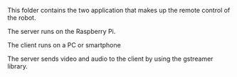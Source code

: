 This folder contains the two application that makes up the remote control of the robot.

The server runs on the Raspberry Pi.

The client runs on a PC or smartphone

The server sends video and audio to the client by using the gstreamer library. 